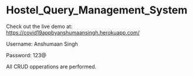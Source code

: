 # Hostel_Query_Management_System

Check out the live demo at:
https://covid19appbyanshumaansingh.herokuapp.com/

Username: Anshumaan Singh

Password: 123@

All CRUD opperations are performed.
